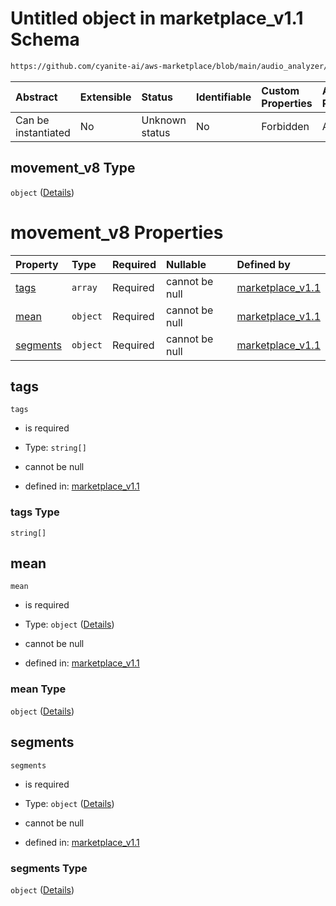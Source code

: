 # Untitled object in marketplace\_v1.1 Schema

```txt
https://github.com/cyanite-ai/aws-marketplace/blob/main/audio_analyzer/schemes/marketplace_v1.1/schema/marketplace_v1.1.schema.json#/properties/analysis/properties/movement_v8
```



| Abstract            | Extensible | Status         | Identifiable | Custom Properties | Additional Properties | Access Restrictions | Defined In                                                                                       |
| :------------------ | :--------- | :------------- | :----------- | :---------------- | :-------------------- | :------------------ | :----------------------------------------------------------------------------------------------- |
| Can be instantiated | No         | Unknown status | No           | Forbidden         | Allowed               | none                | [marketplace\_v1.1.schema.json\*](../schema/marketplace_v1.1.schema.json "open original schema") |

## movement\_v8 Type

`object` ([Details](marketplace_v1-properties-analysis-properties-movement_v8.md))

# movement\_v8 Properties

| Property              | Type     | Required | Nullable       | Defined by                                                                                                                                                                                                                                                                                                  |
| :-------------------- | :------- | :------- | :------------- | :---------------------------------------------------------------------------------------------------------------------------------------------------------------------------------------------------------------------------------------------------------------------------------------------------------- |
| [tags](#tags)         | `array`  | Required | cannot be null | [marketplace\_v1.1](marketplace_v1-properties-analysis-properties-movement_v8-properties-tags.md "https://github.com/cyanite-ai/aws-marketplace/blob/main/audio_analyzer/schemes/marketplace_v1.1/schema/marketplace_v1.1.schema.json#/properties/analysis/properties/movement_v8/properties/tags")         |
| [mean](#mean)         | `object` | Required | cannot be null | [marketplace\_v1.1](marketplace_v1-properties-analysis-properties-movement_v8-properties-mean.md "https://github.com/cyanite-ai/aws-marketplace/blob/main/audio_analyzer/schemes/marketplace_v1.1/schema/marketplace_v1.1.schema.json#/properties/analysis/properties/movement_v8/properties/mean")         |
| [segments](#segments) | `object` | Required | cannot be null | [marketplace\_v1.1](marketplace_v1-properties-analysis-properties-movement_v8-properties-segments.md "https://github.com/cyanite-ai/aws-marketplace/blob/main/audio_analyzer/schemes/marketplace_v1.1/schema/marketplace_v1.1.schema.json#/properties/analysis/properties/movement_v8/properties/segments") |

## tags



`tags`

*   is required

*   Type: `string[]`

*   cannot be null

*   defined in: [marketplace\_v1.1](marketplace_v1-properties-analysis-properties-movement_v8-properties-tags.md "https://github.com/cyanite-ai/aws-marketplace/blob/main/audio_analyzer/schemes/marketplace_v1.1/schema/marketplace_v1.1.schema.json#/properties/analysis/properties/movement_v8/properties/tags")

### tags Type

`string[]`

## mean



`mean`

*   is required

*   Type: `object` ([Details](marketplace_v1-properties-analysis-properties-movement_v8-properties-mean.md))

*   cannot be null

*   defined in: [marketplace\_v1.1](marketplace_v1-properties-analysis-properties-movement_v8-properties-mean.md "https://github.com/cyanite-ai/aws-marketplace/blob/main/audio_analyzer/schemes/marketplace_v1.1/schema/marketplace_v1.1.schema.json#/properties/analysis/properties/movement_v8/properties/mean")

### mean Type

`object` ([Details](marketplace_v1-properties-analysis-properties-movement_v8-properties-mean.md))

## segments



`segments`

*   is required

*   Type: `object` ([Details](marketplace_v1-properties-analysis-properties-movement_v8-properties-segments.md))

*   cannot be null

*   defined in: [marketplace\_v1.1](marketplace_v1-properties-analysis-properties-movement_v8-properties-segments.md "https://github.com/cyanite-ai/aws-marketplace/blob/main/audio_analyzer/schemes/marketplace_v1.1/schema/marketplace_v1.1.schema.json#/properties/analysis/properties/movement_v8/properties/segments")

### segments Type

`object` ([Details](marketplace_v1-properties-analysis-properties-movement_v8-properties-segments.md))
